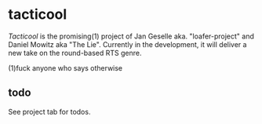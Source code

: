 # tacticool
*Tacticool* is the promising(1) project of Jan Geselle aka. "loafer-project" and Daniel Mowitz aka "The Lie". Currently in the development, it will deliver a new take on the round-based RTS genre. 

(1)fuck anyone who says otherwise

## todo

See project tab for todos.
